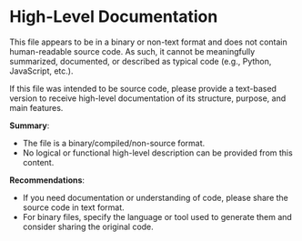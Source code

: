 # High-Level Documentation

This file appears to be in a binary or non-text format and does not contain human-readable source code. As such, it cannot be meaningfully summarized, documented, or described as typical code (e.g., Python, JavaScript, etc.).

If this file was intended to be source code, please provide a text-based version to receive high-level documentation of its structure, purpose, and main features.

**Summary**:
- The file is a binary/compiled/non-source format.
- No logical or functional high-level description can be provided from this content.

**Recommendations**:
- If you need documentation or understanding of code, please share the source code in text format.
- For binary files, specify the language or tool used to generate them and consider sharing the original code.